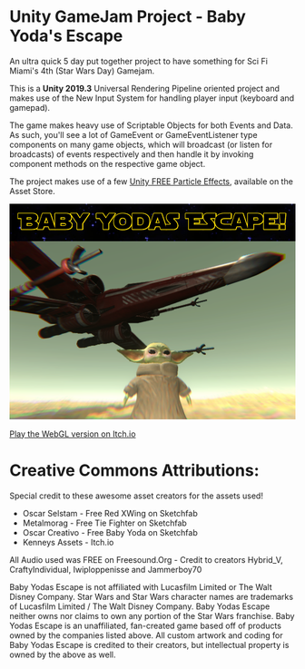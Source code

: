# Unity GameJam Project - Baby Yoda's Escape

An ultra quick 5 day put together project to have something for Sci Fi Miami's 4th (Star Wars Day) Gamejam.

This is a **Unity 2019.3** Universal Rendering Pipeline oriented project and makes use of the New Input System for handling
player input (keyboard and gamepad). 

The game makes heavy use of Scriptable Objects for both Events and Data. 
As such, you'll see a lot of GameEvent or GameEventListener type components on 
many game objects, which will broadcast (or listen for broadcasts) of events 
respectively and then handle it by invoking component methods on the respective game object.

The project makes use of a few [Unity FREE Particle Effects](https://assetstore.unity.com/packages/essentials/tutorial-projects/unity-particle-pack-127325), available on the Asset Store.

![Baby Yoda's Escape](BabyYodasEscape.png)

[Play the WebGL version on Itch.io](https://rodellison.itch.io/baby-yodas-escape)


# Creative Commons Attributions: 
Special credit to these awesome asset creators for the assets used!

- Oscar Selstam -  Free Red XWing on Sketchfab
- Metalmorag - Free Tie Fighter on Sketchfab
- Oscar Creativo  - Free Baby Yoda on Sketchfab
- Kenneys Assets - Itch.io

All Audio used was FREE on Freesound.Org - Credit to creators Hybrid_V, CraftyIndividual, Iwiploppenisse and Jammerboy70

Baby Yodas Escape is not affiliated with Lucasfilm Limited or The Walt Disney Company.  Star Wars and Star Wars character names are trademarks of Lucasfilm Limited / The Walt Disney Company. Baby Yodas Escape neither owns nor claims to own any portion of the Star Wars franchise. Baby Yodas Escape is an unaffiliated, fan-created game based off of products owned by the companies listed above. All custom artwork and coding for Baby Yodas Escape is credited to their creators, but intellectual property is owned by the above as well.